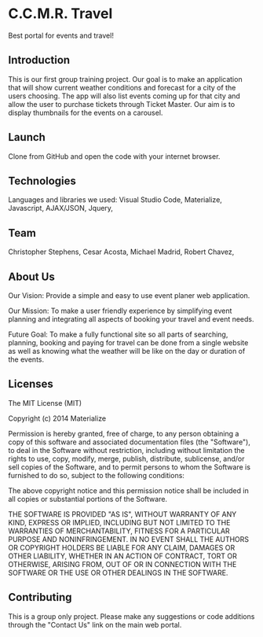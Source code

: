 # C.C.M.R. Travel
Best portal for events and travel!

## Introduction
This is our first group training project. Our goal is to make an application that will show current weather conditions and forecast for a city of the users choosing. The app will also list events coming up for that city and allow the user to purchase tickets through Ticket Master. Our aim is to display thumbnails for the  events on a carousel.

## Launch
Clone from GitHub and open the code with your internet browser. 

## Technologies
Languages and libraries we used:
Visual Studio Code, 
Materialize,
Javascript,
AJAX/JSON,
Jquery,

## Team
Christopher Stephens,
Cesar Acosta,
Michael Madrid,
Robert Chavez, 

## About Us
Our Vision: Provide a simple and easy to use event planer web application.

Our Mission: To make a user friendly experience by simplifying event planning and integrating all aspects of booking your travel and event needs.

Future Goal: To make a fully functional site so all parts of searching, planning, booking and paying for travel can be done from a single website as well as knowing what the weather will be like on the day or duration of the events.

## Licenses
The MIT License (MIT)

Copyright (c) 2014 Materialize

Permission is hereby granted, free of charge, to any person obtaining a copy
of this software and associated documentation files (the "Software"), to deal
in the Software without restriction, including without limitation the rights
to use, copy, modify, merge, publish, distribute, sublicense, and/or sell
copies of the Software, and to permit persons to whom the Software is
furnished to do so, subject to the following conditions:

The above copyright notice and this permission notice shall be included in all
copies or substantial portions of the Software.

THE SOFTWARE IS PROVIDED "AS IS", WITHOUT WARRANTY OF ANY KIND, EXPRESS OR
IMPLIED, INCLUDING BUT NOT LIMITED TO THE WARRANTIES OF MERCHANTABILITY,
FITNESS FOR A PARTICULAR PURPOSE AND NONINFRINGEMENT. IN NO EVENT SHALL THE
AUTHORS OR COPYRIGHT HOLDERS BE LIABLE FOR ANY CLAIM, DAMAGES OR OTHER
LIABILITY, WHETHER IN AN ACTION OF CONTRACT, TORT OR OTHERWISE, ARISING FROM,
OUT OF OR IN CONNECTION WITH THE SOFTWARE OR THE USE OR OTHER DEALINGS IN THE
SOFTWARE.

## Contributing
This is a group only project. Please make any suggestions or code additions through the "Contact Us" link on the main web portal. 
